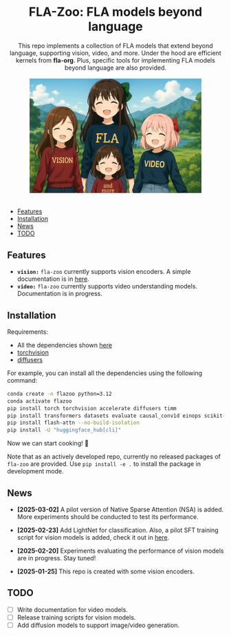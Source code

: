 <div align="center">

# FLA-Zoo: FLA models beyond language

</div>
<div align="center">
This repo implements a collection of FLA models that extend beyond language, supporting vision, video, and more. Under the hood are efficient kernels from <strong>fla-org</strong>. Plus, specific tools for implementing FLA models beyond language are also provided.
</div>

<div align="center">
  <br/>
  <img width="400" alt="diagram" src="assets/flazoo.png">
  <!-- <br/>
  <em>[ai generated image with modifications]</em> -->
</div>
<br/>

* [Features](#features)
* [Installation](#installation)
* [News](#news)
* [TODO](#todo)
<!-- * [Citation](#citation) -->

## Features

- **`vision:`** `fla-zoo` currently supports vision encoders. A simple documentation is in [here](docs/vision/vision.md).
- **`video:`** `fla-zoo` currently supports video understanding models. Documentation is in progress.

## Installation

Requirements:
- All the dependencies shown [here](https://github.com/fla-org/flash-linear-attention?tab=readme-ov-file#installation)
- [torchvision](https://github.com/pytorch/vision)
- [diffusers](https://github.com/huggingface/diffusers)

For example, you can install all the dependencies using the following command:
```bash
conda create -n flazoo python=3.12
conda activate flazoo
pip install torch torchvision accelerate diffusers timm
pip install transformers datasets evaluate causal_conv1d einops scikit-learn wandb
pip install flash-attn --no-build-isolation
pip install -U "huggingface_hub[cli]"
```
Now we can start cooking! 🚀

Note that as an actively developed repo, currently no released packages of `fla-zoo` are provided. Use `pip install -e .` to install the package in development mode.


## News

- **[2025-03-02]** A pilot version of Native Sparse Attention (NSA) is added. More experiments should be conducted to test its performance.

- **[2025-02-23]** Add LightNet for classification. Also, a pilot SFT training script for vision models is added, check it out in [here](examples/vision/sft.py).

- **[2025-02-20]** Experiments evaluating the performance of vision models are in progress. Stay tuned!

- **[2025-01-25]** This repo is created with some vision encoders.

## TODO

- [ ] Write documentation for video models.
- [ ] Release training scripts for vision models.
- [ ] Add diffusion models to support image/video generation.
